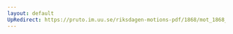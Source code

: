 ```yaml
---
layout: default
UpRedirect: https://pruto.im.uu.se/riksdagen-motions-pdf/1868/mot_1868__ak__209/mot_1868__ak__209-002.pdf
---
```

